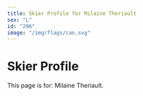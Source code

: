 ```yaml
---
title: Skier Profile for Milaine Theriault
sex: "L"
id: "296"
image: "/img/flags/can.svg" 
---
```


# Skier Profile

This page is for: Milaine Theriault.
    